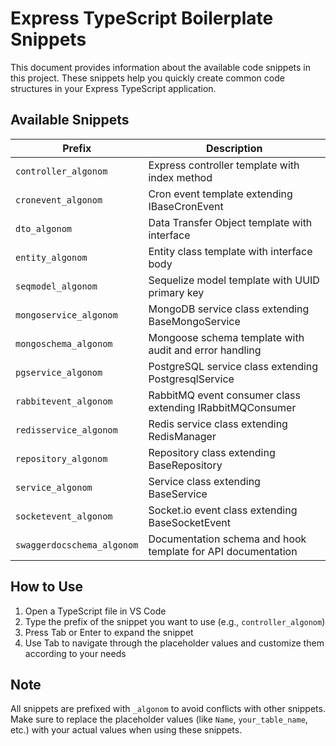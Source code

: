# Express TypeScript Boilerplate Snippets

This document provides information about the available code snippets in this project. These snippets help you quickly create common code structures in your Express TypeScript application.

## Available Snippets

| Prefix                     | Description                                                  |
| -------------------------- | ------------------------------------------------------------ |
| `controller_algonom`       | Express controller template with index method                |
| `cronevent_algonom`        | Cron event template extending IBaseCronEvent                 |
| `dto_algonom`              | Data Transfer Object template with interface                 |
| `entity_algonom`           | Entity class template with interface body                    |
| `seqmodel_algonom`         | Sequelize model template with UUID primary key               |
| `mongoservice_algonom`     | MongoDB service class extending BaseMongoService             |
| `mongoschema_algonom`      | Mongoose schema template with audit and error handling       |
| `pgservice_algonom`        | PostgreSQL service class extending PostgresqlService         |
| `rabbitevent_algonom`      | RabbitMQ event consumer class extending IRabbitMQConsumer    |
| `redisservice_algonom`     | Redis service class extending RedisManager                   |
| `repository_algonom`       | Repository class extending BaseRepository                    |
| `service_algonom`          | Service class extending BaseService                          |
| `socketevent_algonom`      | Socket.io event class extending BaseSocketEvent              |
| `swaggerdocschema_algonom` | Documentation schema and hook template for API documentation |

## How to Use

1. Open a TypeScript file in VS Code
2. Type the prefix of the snippet you want to use (e.g., `controller_algonom`)
3. Press Tab or Enter to expand the snippet
4. Use Tab to navigate through the placeholder values and customize them according to your needs

## Note

All snippets are prefixed with `_algonom` to avoid conflicts with other snippets. Make sure to replace the placeholder values (like `Name`, `your_table_name`, etc.) with your actual values when using these snippets.
